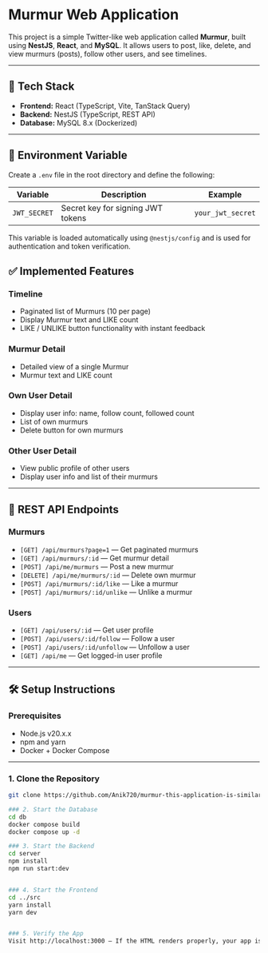 # Murmur Web Application

This project is a simple Twitter-like web application called **Murmur**, built using **NestJS**, **React**, and **MySQL**. It allows users to post, like, delete, and view murmurs (posts), follow other users, and see timelines.

---

## 📌 Tech Stack

- **Frontend:** React (TypeScript, Vite, TanStack Query)  
- **Backend:** NestJS (TypeScript, REST API)  
- **Database:** MySQL 8.x (Dockerized)

---
## 🔐 Environment Variable

Create a `.env` file in the root directory and define the following:

| Variable      | Description                       | Example           |
|---------------|-----------------------------------|-------------------|
| `JWT_SECRET`  | Secret key for signing JWT tokens | `your_jwt_secret` |

This variable is loaded automatically using `@nestjs/config` and is used for authentication and token verification.




## ✅ Implemented Features

### Timeline
- Paginated list of Murmurs (10 per page)
- Display Murmur text and LIKE count
- LIKE / UNLIKE button functionality with instant feedback

### Murmur Detail
- Detailed view of a single Murmur
- Murmur text and LIKE count

### Own User Detail
- Display user info: name, follow count, followed count
- List of own murmurs
- Delete button for own murmurs

### Other User Detail
- View public profile of other users
- Display user info and list of their murmurs

---

## 📡 REST API Endpoints

### Murmurs
- `[GET] /api/murmurs?page=1` — Get paginated murmurs  
- `[GET] /api/murmurs/:id` — Get murmur detail  
- `[POST] /api/me/murmurs` — Post a new murmur  
- `[DELETE] /api/me/murmurs/:id` — Delete own murmur  
- `[POST] /api/murmurs/:id/like` — Like a murmur  
- `[POST] /api/murmurs/:id/unlike` — Unlike a murmur

### Users
- `[GET] /api/users/:id` — Get user profile   
- `[POST] /api/users/:id/follow` — Follow a user  
- `[POST] /api/users/:id/unfollow` — Unfollow a user  
- `[GET] /api/me` — Get logged-in user profile  

---

## 🛠️ Setup Instructions

### Prerequisites
- Node.js v20.x.x  
- npm and yarn  
- Docker + Docker Compose

---

### 1. Clone the Repository

```bash
git clone https://github.com/Anik720/murmur-this-application-is-similar-to-Twitter-.git

### 2. Start the Database
cd db
docker compose build
docker compose up -d

### 3. Start the Backend
cd server
npm install
npm run start:dev


### 4. Start the Frontend
cd ../src
yarn install
yarn dev


### 5. Verify the App
Visit http://localhost:3000 — If the HTML renders properly, your app is ready!
